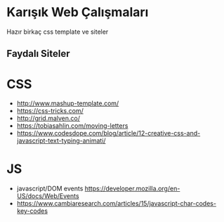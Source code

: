 # Karışık Web Çalışmaları
Hazır birkaç css template ve siteler
## Faydalı Siteler
# CSS
* http://www.mashup-template.com/ 
* https://css-tricks.com/ 
* http://grid.malven.co/ 
* https://tobiasahlin.com/moving-letters
* https://www.codesdope.com/blog/article/12-creative-css-and-javascript-text-typing-animati/
# JS
* javascript/DOM events https://developer.mozilla.org/en-US/docs/Web/Events
* https://www.cambiaresearch.com/articles/15/javascript-char-codes-key-codes
